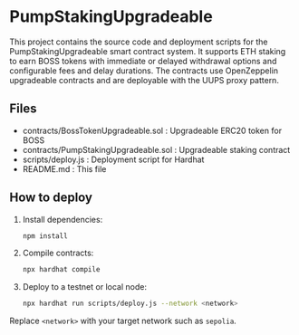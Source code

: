 # PumpStakingUpgradeable

This project contains the source code and deployment scripts for the PumpStakingUpgradeable smart contract system.
It supports ETH staking to earn BOSS tokens with immediate or delayed withdrawal options and configurable fees and delay durations.
The contracts use OpenZeppelin upgradeable contracts and are deployable with the UUPS proxy pattern.

## Files

- contracts/BossTokenUpgradeable.sol : Upgradeable ERC20 token for BOSS
- contracts/PumpStakingUpgradeable.sol : Upgradeable staking contract
- scripts/deploy.js : Deployment script for Hardhat
- README.md : This file

## How to deploy

1. Install dependencies:
   ```bash
   npm install
   ```

2. Compile contracts:
   ```bash
   npx hardhat compile
   ```

3. Deploy to a testnet or local node:
   ```bash
   npx hardhat run scripts/deploy.js --network <network>
   ```

Replace `<network>` with your target network such as `sepolia`.